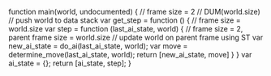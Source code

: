 function main(world, undocumented) {
    // frame size = 2
    // DUM(world.size)
    // push world to data stack
    var get_step = function () {
        // frame size = world.size
        var step = function (last_ai_state, world) {
            // frame size = 2, parent frame size = world.size
            // update world on parent frame using ST
            var new_ai_state = do_ai(last_ai_state, world);
            var move = determine_move(last_ai_state, world);
            return [new_ai_state, move]
        }
    }
    var ai_state = {};
    return [ai_state, step];
}
